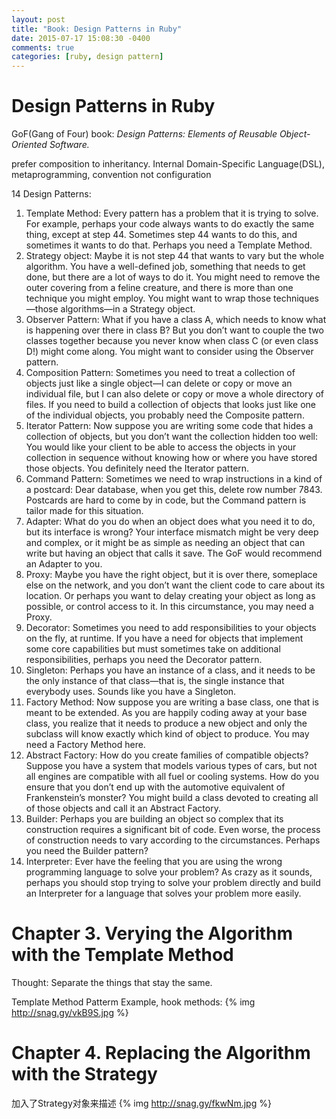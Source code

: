 ```yaml
---
layout: post
title: "Book: Design Patterns in Ruby"
date: 2015-07-17 15:08:30 -0400
comments: true
categories: [ruby, design pattern]
---
```


# Design Patterns in Ruby

GoF(Gang of Four) book: *Design Patterns: Elements of Reusable Object-Oriented Software.*

prefer composition to inheritancy. Internal Domain-Specific Language(DSL), metaprogramming, convention not configuration

14 Design Patterns:

1.  Template Method:      Every pattern has a problem that it is trying to solve. For example, perhaps your code always wants to do exactly the same thing, except at step 44. Sometimes step 44 wants to do this, and sometimes it wants to do that. Perhaps you need a Template Method.
2.  Strategy object:      Maybe it is not step 44 that wants to vary but the whole algorithm. You have a well-defined job, something that needs to get done, but there are a lot of ways to do it. You might need to remove the outer covering from a feline creature, and there is more than one technique you might employ. You might want to wrap those techniques—those algorithms—in a Strategy object.
3.  Observer Pattern:     What if you have a class A, which needs to know what is happening over there in class B? But you don’t want to couple the two classes together because you never know when class C (or even class D!) might come along. You might want to consider using the Observer pattern.
4.  Composition Pattern:  Sometimes you need to treat a collection of objects just like a single object—I can delete or copy or move an individual file, but I can also delete or copy or move a whole directory of files. If you need to build a collection of objects that looks just like one of the individual objects, you probably need the Composite pattern.
5.  Iterator Pattern:     Now suppose you are writing some code that hides a collection of objects, but you don’t want the collection hidden too well:                                                                                                                                                                                                                                                             You would like your client to be able to access the objects in your collection in sequence without knowing how or where you have stored those objects. You definitely need the Iterator pattern.
6.  Command Pattern:      Sometimes we need to wrap instructions in a kind of a postcard:                                                                                                                                                                                                                                                                                                                          Dear database, when you get this, delete row number 7843. Postcards are hard to come by in code, but the Command pattern is tailor made for this situation.
7.  Adapter:              What do you do when an object does what you need it to do, but its interface is wrong? Your interface mismatch might be very deep and complex, or it might be as simple as needing an object that can write but having an object that calls it save. The GoF would recommend an Adapter to you.
8.  Proxy:                Maybe you have the right object, but it is over there, someplace else on the network, and you don’t want the client code to care about its location. Or perhaps you want to delay creating your object as long as possible, or control access to it. In this circumstance, you may need a Proxy.
9.  Decorator:            Sometimes you need to add responsibilities to your objects on the fly, at runtime. If you have a need for objects that implement some core capabilities but must sometimes take on additional responsibilities, perhaps you need the Decorator pattern.
10. Singleton:            Perhaps you have an instance of a class, and it needs to be the only instance of that class—that is, the single instance that everybody uses. Sounds like you have a Singleton.
11. Factory Method:       Now suppose you are writing a base class, one that is meant to be extended. As you are happily coding away at your base class, you realize that it needs to produce a new object and only the subclass will know exactly which kind of object to produce. You may need a Factory Method here.
12. Abstract Factory:     How do you create families of compatible objects? Suppose you have a system that models various types of cars, but not all engines are compatible with all fuel or cooling systems. How do you ensure that you don’t end up with the automotive equivalent of Frankenstein’s monster? You might build a class devoted to creating all of those objects and call it an Abstract Factory.
13. Builder:              Perhaps you are building an object so complex that its construction requires a significant bit of code. Even worse, the process of construction needs to vary according to the circumstances. Perhaps you need the Builder pattern?
14. Interpreter:          Ever have the feeling that you are using the wrong programming language to solve your problem? As crazy as it sounds, perhaps you should stop trying to solve your problem directly and build an Interpreter for a language that solves your problem more easily.

# Chapter 3. Verying the Algorithm with the Template Method

Thought: Separate the things that stay the same.

Template Method Patterm Example, hook methods:
{% img http://snag.gy/vkB9S.jpg %}

# Chapter 4. Replacing the Algorithm with the Strategy

加入了Strategy对象来描述
{% img http://snag.gy/fkwNm.jpg %}
